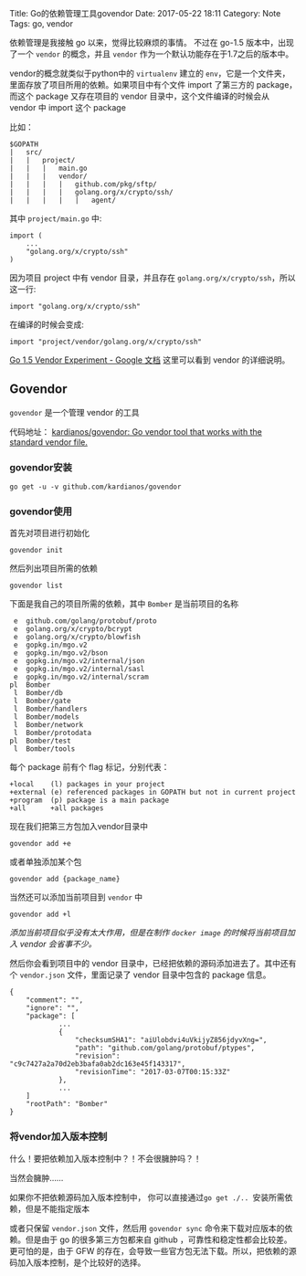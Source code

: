 Title: Go的依赖管理工具govendor
Date: 2017-05-22 18:11
Category: Note
Tags: go, vendor


依赖管理是我接触 go 以来，觉得比较麻烦的事情。
不过在 go-1.5 版本中，出现了一个 `vendor` 的概念，并且 `vendor` 作为一个默认功能存在于1.7之后的版本中。

vendor的概念就类似于python中的 `virtualenv` 建立的 `env`，它是一个文件夹，里面存放了项目所用的依赖。如果项目中有个文件 import 了第三方的 package，而这个 package 又存在项目的 vendor 目录中，这个文件编译的时候会从 vendor 中 import 这个 package

比如：

	$GOPATH
	|	src/
	|	|	project/
	|	|	|	main.go
	|	|	|	vendor/
	|	|	|	|	github.com/pkg/sftp/
	|	|	|	|	golang.org/x/crypto/ssh/
	|	|	|	|	|	agent/

其中 `project/main.go` 中:

	import (
		...
		"golang.org/x/crypto/ssh"
	)

因为项目 project 中有 vendor 目录，并且存在 `golang.org/x/crypto/ssh`，所以这一行:

	import "golang.org/x/crypto/ssh"

在编译的时候会变成:

	import "project/vendor/golang.org/x/crypto/ssh"


[Go 1.5 Vendor Experiment - Google 文档](https://docs.google.com/document/d/1Bz5-UB7g2uPBdOx-rw5t9MxJwkfpx90cqG9AFL0JAYo/edit) 这里可以看到 vendor 的详细说明。


## Govendor

`govendor` 是一个管理 vendor 的工具

代码地址： [kardianos/govendor: Go vendor tool that works with the standard vendor file.](https://github.com/kardianos/govendor)


### govendor安装

	go get -u -v github.com/kardianos/govendor

### govendor使用

首先对项目进行初始化

	govendor init

然后列出项目所需的依赖
	
	govendor list

下面是我自己的项目所需的依赖，其中 `Bomber` 是当前项目的名称

	 e  github.com/golang/protobuf/proto
	 e  golang.org/x/crypto/bcrypt
	 e  golang.org/x/crypto/blowfish
	 e  gopkg.in/mgo.v2
	 e  gopkg.in/mgo.v2/bson
	 e  gopkg.in/mgo.v2/internal/json
	 e  gopkg.in/mgo.v2/internal/sasl
	 e  gopkg.in/mgo.v2/internal/scram
	pl  Bomber
	 l  Bomber/db
	 l  Bomber/gate
	 l  Bomber/handlers
	 l  Bomber/models
	 l  Bomber/network
	 l  Bomber/protodata
	pl  Bomber/test
	 l  Bomber/tools

每个 package 前有个 flag 标记，分别代表：

	+local    (l) packages in your project
	+external (e) referenced packages in GOPATH but not in current project
	+program  (p) package is a main package
	+all      +all packages

现在我们把第三方包加入vendor目录中

	govendor add +e

或者单独添加某个包
	
	govendor add {package_name}

当然还可以添加当前项目到 `vendor` 中
	
	govendor add +l

*添加当前项目似乎没有太大作用，但是在制作 `docker image` 的时候将当前项目加入 vendor 会省事不少。*
	
然后你会看到项目中的 vendor 目录中，已经把依赖的源码添加进去了。其中还有个 `vendor.json` 文件，里面记录了 vendor 目录中包含的 package 信息。

	{
		"comment": "",
		"ignore": "",
		"package": [
				...
				{
					"checksumSHA1": "aiUlobdvi4uVkijyZ856jdyvXng=",
					"path": "github.com/golang/protobuf/ptypes",
					"revision": "c9c7427a2a70d2eb3bafa0ab2dc163e45f143317",
					"revisionTime": "2017-03-07T00:15:33Z"
				},
                ...
        ]
		"rootPath": "Bomber"
	}


### 将vendor加入版本控制

什么！要把依赖加入版本控制中？！不会很臃肿吗？！

当然会臃肿……

如果你不把依赖源码加入版本控制中，
你可以直接通过`go get ./.. `安装所需依赖，但是不能指定版本

或者只保留 `vendor.json` 文件，然后用 `govendor sync` 命令来下载对应版本的依赖。但是由于 go 的很多第三方包都来自 github ，可靠性和稳定性都会比较差。更可怕的是，由于 GFW 的存在，会导致一些官方包无法下载。所以，把依赖的源码加入版本控制，是个比较好的选择。
